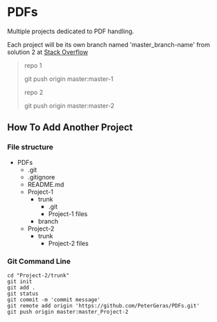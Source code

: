 # PDFs
Multiple projects dedicated to PDF handling.


Each project will be its own branch named 'master_branch-name' from solution 2 at [Stack Overflow](https://stackoverflow.com/questions/14679614/whats-the-best-practice-for-putting-multiple-projects-in-a-git-repository)

> repo 1
>
> git push origin master:master-1
> 
> repo 2
>
> git push origin master:master-2


## How To Add Another Project

### File structure

- PDFs
  - .git
  - .gitignore
  - README.md
  - Project-1
    - trunk
      - .git
	  - Project-1 files
	- branch
  - Project-2
    - trunk
	  - Project-2 files


### Git Command Line

```git
cd "Project-2/trunk"
git init
git add .
git status
git commit -m 'commit message'
git remote add origin 'https://github.com/PeterGeras/PDFs.git'
git push origin master:master_Project-2
```